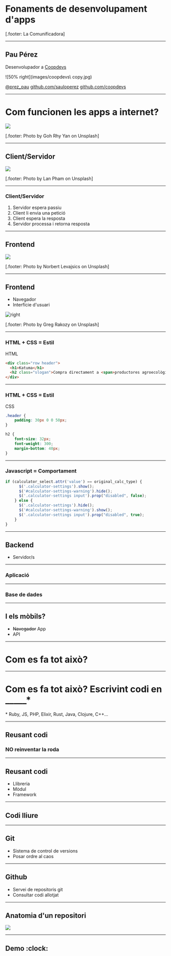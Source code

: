 # Fonaments de desenvolupament d'apps

[.footer: La Comunificadora]

---

## Pau Pérez

Desenvolupador a [Coopdevs](http://coopdevs.org/)

![50% right](images/coopdevs\ copy.jpg)

[@prez_pau](https://twitter.com/prez_pau)
[github.com/sauloperez](https://github.com/sauloperez)
[github.com/coopdevs](https://github.com/coopdevs)

---

# Com funcionen les apps a internet?
![](images/cebes.jpg)

[.footer: Photo by Goh Rhy Yan on Unsplash]

---

## Client/Servidor

![](images/cambrer.jpg)

[.footer: Photo by Lan Pham on Unsplash]

---

### Client/Servidor

1. Servidor espera passiu
2. Client li envia una petició
3. Client espera la resposta
4. Servidor processa i retorna resposta

---

## Frontend

![](images/porta.jpg)

[.footer: Photo by Norbert Levajsics on Unsplash]

---

## Frontend

* Navegador
* Interfície d'usuari

![right](images/js-css-html.jpg)

[.footer: Photo by Greg Rakozy on Unsplash]

---

### HTML + CSS = Estil

HTML

```HTML
<div class="row header">
  <h1>Katuma</h1>
  <h2 class="slogan">Compra directament a <span>productores agroecològiques de proximitat</span></h2>
</div>
```

---

### HTML + CSS = Estil

CSS

```CSS
.header {
    padding: 30px 0 0 50px;
}

h2 {
    font-size: 32px;
    font-weight: 300;
    margin-bottom: 40px;
}
```

---

### Javascript = Comportament

```javascript
if (calculator_select.attr('value') == original_calc_type) {
      $('.calculator-settings').show();
      $('#calculator-settings-warning').hide();
      $('.calculator-settings input').prop("disabled", false);
    } else {
      $('.calculator-settings').hide();
      $('#calculator-settings-warning').show();
      $('.calculator-settings input').prop("disabled", true);
    }
}
```

---

## Backend

* Servidor/s

---

### Aplicació

---

### Base de dades

---

## I els mòbils?

* ~~Navegador~~ App
* API

---

# Com es fa tot això?

---

# Com es fa tot això? Escrivint codi en _____*

\* Ruby, JS, PHP, Elixir, Rust, Java, Clojure, C++...

---

## Reusant codi

### NO reinventar la roda

---

## Reusant codi

* Llibreria
* Mòdul
* Framework

---

## Codi lliure

---

## Git

* Sistema de control de versions
* Posar ordre al caos

---

## Github

* Servei de repositoris git
* Consultar codi allotjat

---

## Anatomia d'un repositori
![](images/esquelet.jpg)

---

## Demo :clock:
